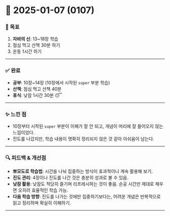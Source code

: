 # 📅 2025-01-07 (0107)

### 🎯 목표
1. **자바의 신**: 13~18장 학습
2. 점심 먹고 산책 30분 하기
3. 운동 1시간 하기

---

### ✅ 완료
- **공부**: 10장~14장 (10장에서 시작된 `super` 부분 학습)
- **산책**: 점심 먹고 산책 40분
- **휴식**: 낮잠 1시간 30분 😴

---

### ✨ 느낀 점
- 10장부터 시작된 `super` 부분이 이해가 잘 안 되고, 개념이 머리에 잘 들어오지 않는 느낌이었다.
- 진도를 나갔지만, 학습 내용이 명확히 정리되지 않은 것 같아 아쉬움이 남는다.

---

### 🔍 피드백 & 개선점
- **뽀모도로 학습법**: 시간을 나눠 집중하는 방식이 효과적이니 계속 활용해 보기.
- **진도 관리**: 4장이나 진도를 나간 것은 충분히 성과로 볼 수 있음.
- **낮잠 활용**: 낮잠도 적당히 즐기며 리프레시하는 것이 좋음. 순공 시간만 제대로 채우면 오히려 효율적인 학습 가능.
- **다음 학습 방향**: 진도를 나가는 것에만 집중하기보다는, 어려운 개념은 반복적으로 읽고 정리하며 확실히 이해하기.

---
